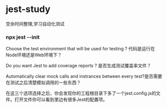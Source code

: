 # jest-study
空余时间整理,学习自动化测试

### npx jest --init <br />
Choose the test environment that will be used for testing ? 代码是运行在Node环境还是Web环境下？

Do you want Jest to add coverage reports ? 是否生成测试覆盖率文件？

Automatically clear mock calls and instrances between every test?是否需要在测试之后清楚模拟调用的一些东西？

在这三个选项选择之后，你会发现你的工程根目录下多了一个jest.config.js的文件。打开文件你可以看到里边有很多Jest的配置项。
